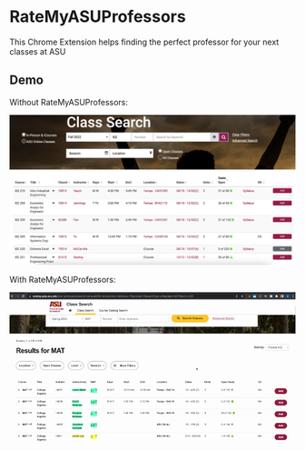 # RateMyASUProfessors
This Chrome Extension helps finding the perfect professor for your next classes at ASU

## Demo
Without RateMyASUProfessors:

![Without RateMyASUProfessors](docs/withoutExtension.png)

With RateMyASUProfessors:

![With RateMyASUProfessors](docs/withExtension.gif)
